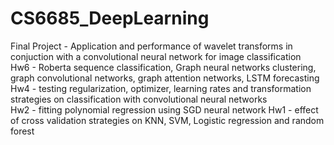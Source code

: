 # CS6685_DeepLearning

Final Project - Application and performance of wavelet transforms in conjuction with a convolutional neural network for image classification \
Hw6 - Roberta sequence classification, Graph neural networks clustering, graph convolutional networks, graph attention networks, LSTM forecasting \
Hw4 - testing regularization, optimizer, learning rates and transformation strategies on classification with convolutional neural networks \
Hw2 - fitting polynomial regression using SGD neural network
Hw1 - effect of cross validation strategies on KNN, SVM, Logistic regression and random forest
